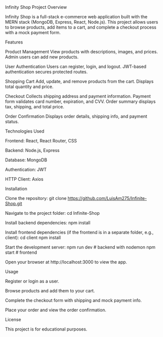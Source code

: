 Infinity Shop
Project Overview

Infinity Shop is a full-stack e-commerce web application built with the MERN stack (MongoDB, Express, React, Node.js). This project allows users to browse products, add items to a cart, and complete a checkout process with a mock payment form.

Features

Product Management
View products with descriptions, images, and prices.
Admin users can add new products.

User Authentication
Users can register, login, and logout.
JWT-based authentication secures protected routes.

Shopping Cart
Add, update, and remove products from the cart.
Displays total quantity and price.

Checkout
Collects shipping address and payment information.
Payment form validates card number, expiration, and CVV.
Order summary displays tax, shipping, and total price.

Order Confirmation
Displays order details, shipping info, and payment status.

Technologies Used

Frontend: React, React Router, CSS

Backend: Node.js, Express

Database: MongoDB

Authentication: JWT

HTTP Client: Axios

Installation

Clone the repository:
git clone https://github.com/LuisAm275/Infinite-Shop.git

Navigate to the project folder:
cd Infinite-Shop

Install backend dependencies:
npm install

Install frontend dependencies (if the frontend is in a separate folder, e.g., client):
cd client
npm install

Start the development server:
npm run dev # backend with nodemon
npm start # frontend

Open your browser at http://localhost:3000 to view the app.

Usage

Register or login as a user.

Browse products and add them to your cart.

Complete the checkout form with shipping and mock payment info.

Place your order and view the order confirmation.

License

This project is for educational purposes.
